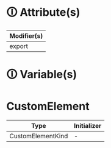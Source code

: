 # &#128712; Attribute(s)

| Modifier(s)                            |
|----------------------------------------|
| export |

# &#128712; Variable(s)

# CustomElement

| Type                        | Initializer                       |
|-----------------------------|-----------------------------------|
| CustomElementKind | - |